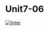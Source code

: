 # Unit7-06
[![linter](https://github.com/Samantha-Nguyen/Unit7-06/workflows/linter/badge.svg)](https://github.com/marketplace/actions/super-linter)
